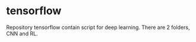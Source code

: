 # tensorflow

Repository tensorflow contain script for deep learning. There are 2 folders, CNN and RL.
